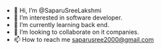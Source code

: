 - 👋 Hi, I’m @SaparuSreeLakshmi
- 👀 I’m interested in software developer.
- 🌱 I’m currently learning back end.
- 💞️ I’m looking to collaborate on it companies.
- 📫 How to reach me saparusree2000@gmail.com

<!---
SaparuSreeLakshmi/SaparuSreeLakshmi is a ✨ special ✨ repository because its `README.md` (this file) appears on your GitHub profile.
You can click the Preview link to take a look at your changes.
--->

